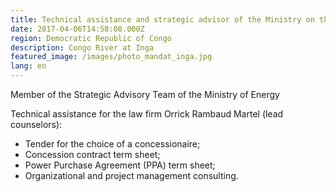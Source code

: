 ```yaml
---
title: Technical assistance and strategic advisor of the Ministry on the INGA project
date: 2017-04-06T14:58:08.000Z
region: Democratic Republic of Congo
description: Congo River at Inga
featured_image: /images/photo_mandat_inga.jpg
lang: en
---
```

Member of the Strategic Advisory Team of the Ministry of Energy

Technical assistance for the law firm Orrick Rambaud Martel (lead counselors):

* Tender for the choice of a concessionaire;
* Concession contract term sheet;
* Power Purchase Agreement (PPA) term sheet;
* Organizational and project management consulting.